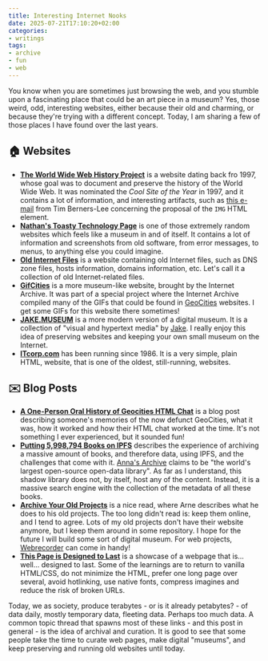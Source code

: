 ```yaml
---
title: Interesting Internet Nooks
date: 2025-07-21T17:10:20+02:00
categories:
- writings
tags:
- archive
- fun
- web
---
```


You know when you are sometimes just browsing the web, and you stumble upon a fascinating place that could be an art piece in a museum? Yes, those weird, odd, interesting websites, either because their old and charming, or because they're trying with a different concept. Today, I am sharing a few of those places I have found over the last years.

<!--more-->

## 🏠 Websites

- [**The World Wide Web History Project**](http://1997.webhistory.org/) is a website dating back fro 1997, whose goal was to document and preserve the history of the World Wide Web. It was nominated the *Cool Site of the Year* in 1997, and it contains a lot of information, and interesting artifacts, such as [this e-mail](http://1997.webhistory.org/www.lists/www-talk.1993q1/0186.html) from Tim Berners-Lee concerning the proposal of the `IMG` HTML element.
- [**Nathan's Toasty Technology Page**](http://toastytech.com/) is one of those extremely random websites which feels like a museum in and of itself. It contains a lot of information and screenshots from old software, from error messages, to menus, to anything else you could imagine.
- [**Old Internet Files**](https://rscott.org/OldInternetFiles/) is a website containing old Internet files, such as DNS zone files, hosts information, domains information, etc. Let's call it a collection of old Internet-related files.
- [**GifCities**](https://gifcities.org/) is a more museum-like website, brought by the Internet Archive. It was part of a special project where the Internet Archive compiled many of the GIFs that could be found in [GeoCities](https://en.wikipedia.org/wiki/GeoCities) websites. I get some GIFs for this website there sometimes!
- [**JAKE.MUSEUM**](https://jake.museum/) is a more modern version of a digital museum. It is a collection of "visual and hypertext media" by [Jake](https://jakelazaroff.com/). I really enjoy this idea of preserving websites and keeping your own small museum on the Internet. 
- [**ITcorp.com**](https://itcorp.com) has been running since 1986. It is a very simple, plain HTML, website, that is one of the oldest, still-running, websites.


## ✉️ Blog Posts

- [**A One-Person Oral History of Geocities HTML Chat**](https://web.archive.org/web/20230627165311/https://cohost.org/mcc/post/325362-a-one-person-oral-hi) is a blog post describing someone's memories of the now defunct GeoCities, what it was, how it worked and how their HTML chat worked at the time. It's not something I ever experienced, but it sounded fun!
- [**Putting 5,998,794 Books on IPFS**](https://web.archive.org/web/20230610234800/https://annas-blog.org/putting-5,998,794-books-on-ipfs.html) describes the experience of archiving a massive amount of books, and therefore data, using IPFS, and the challenges that come with it. [Anna's Archive](https://annas-archive.org/) claims to be "the world's largest open-source open-data library". As far as I understand, this shadow library does not, by itself, host any of the content. Instead, it is a massive search engine with the collection of the metadata of all these books.
- [**Archive Your Old Projects**](https://web.archive.org/web/20231112182024/https://arne.me/articles/archive-your-old-projects) is a nice read, where Arne describes what he does to his old projects. The too long didn't read is: keep them online, and I tend to agree. Lots of my old projects don't have their website anymore, but I keep them around in some repository. I hope for the future I will build some sort of digital museum. For web projects, [Webrecorder](https://webrecorder.net/) can come in handy!
- [**This Page is Designed to Last**](https://jeffhuang.com/designed_to_last/) is a showcase of a webpage that is... well... designed to last. Some of the learnings are to return to vanilla HTML/CSS, do not minimize the HTML, prefer one long page over several, avoid hotlinking, use native fonts, compress imagines and reduce the risk of broken URLs.

Today, we as society, produce terabytes - or is it already petabytes? - of data daily, mostly temporary data, fleeting data. Perhaps too much data. A common topic thread that spawns most of these links - and this post in general - is the idea of archival and curation. It is good to see that some people take the time to curate web pages, make digital "museums", and keep preserving and running old websites until today.
